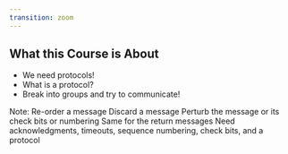 ```yaml
---
transition: zoom
---
```


## What this Course is About

- We need protocols!
- What is a protocol?
- Break into groups and try to communicate!

Note:
Re-order a message
Discard a message
Perturb the message or its check bits or numbering
Same for the return messages
Need acknowledgments, timeouts, sequence numbering, check bits, and a protocol
